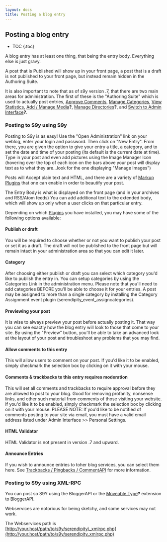 ```yaml
---
layout: docs
title: Posting a blog entry
---
```


<h2>Posting a blog entry</h2>

* TOC
{:toc}

A blog entry has at least one thing, that being the entry body. Everything else is just gravy.

A post that is Published will show up in your front page, a post that is a draft is not published to your front page, but instead remain hidden in the Authoring Suite.

It is also important to note that as of s9y version .7, that there are two main areas for administration. The first of these is the "Authoring Suite" which is used to actually post entries, [Approve Comments](/68.html), [Manage Categories](/69.html), [View Statistics](/70.html), [Add / Manage Media](/index.php?cmd=newdoc&newdocname=Add+%2F+Manage+Media&node=38&refnode=39)**?**, [Manage Directories](/index.php?cmd=newdoc&newdocname=Manage+Directories&node=38&refnode=39)**?**, and [Switch to Admin Interface](/index.php?cmd=newdoc&newdocname=Switch+to+Admin+Interface&node=38&refnode=39)**?**.

### Posting to S9y using S9y

Posting to S9y is as easy! Use the "Open Administration" link on your weblog, enter your login and password. Then click on "New Entry". From there, you are given the option to give your entry a title, a category, and to set the date and time of your posting (its default is the current date at time). Type in your post and even add pictures using the Image Manager Icon (hovering over the top of each icon on the bars above your post will display text as to what they are...look for the one displaying "Manage Images")

Posts will Accept plain text and HTML, and there are a variety of [Markup Plugins](/50.html) that one can enable in order to beautify your post.

The Entry Body is what is displayed on the front page (and in your archives and RSS/Atom feeds) You can add additional text to the extended body, which will show up only when a user clicks on that particular entry.

Depending on which [Plugins](/45.html) you have installed, you may have some of the following options available:

#### Publish or draft

You will be required to choose whether or not you want to publish your post or set it as a draft. The draft will not be published to the front page but will remain intact in your administration area so that you can edit it later.

#### Category

After choosing either publish or draft you can select which category you'd like to publish the entry in. You can setup categories by using the Categories Link in the administration menu. Please note that you'll need to add categories BEFORE you'll be able to choose it for your entries. A post may be assigned to more than a single category by installing the Category Assignment event plugin (serendipity\_event\_assigncategories).

#### Previewing your post

It is wise to always preview your post before actually posting it. That way you can see exactly how the blog entry will look to those that come to your site. By using the "Preview" button, you'll be able to take an advanced look at the layout of your post and troubleshoot any problems that you may find.

#### Allow comments to this entry

This will allow users to comment on your post. If you'd like it to be enabled, simply checkmark the selection box by clicking on it with your mouse.

#### Comments & trackbacks to this entry requires moderation

This will set all comments and trackbacks to require approval before they are allowed to post to your blog. Good for removing profanity, nonsense links, and other such material from comments of those visiting your website. If you'd like it to be enabled, simply checkmark the selection box by clicking on it with your mouse. PLEASE NOTE: If you'd like to be notified of comments posting to your site via email, you must have a valid email address listed under Admin Interface \>\> Personal Settings.

#### HTML Validator

HTML Validator is not present in version .7 and upward.

#### Announce Entries

If you wish to announce entries to toher blog services, you can select them here. See [Trackbacks / Pingbacks / CommentAPI](/48.html) for more information.

### Posting to S9y using XML-RPC

You can post so S9Y using the BloggerAPI or the [Moveable Type](/index.php?cmd=newdoc&newdocname=Moveable+Type&node=38&refnode=39)**?** extension to BloggerAPI.

Webservices are notorious for being sketchy, and some services may not work.

The Webservices path is [http://your.host/path/to/s9y/serendipity\_xmlrpc.php](http://your.host/path/to/s9y/serendipity_xmlrpc.php)
